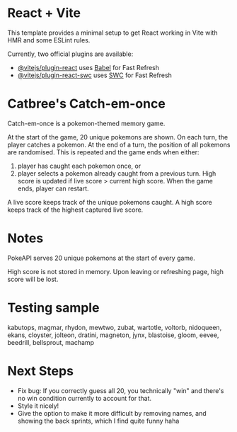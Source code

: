 # React + Vite

This template provides a minimal setup to get React working in Vite with HMR and some ESLint rules.

Currently, two official plugins are available:

- [@vitejs/plugin-react](https://github.com/vitejs/vite-plugin-react/blob/main/packages/plugin-react/README.md) uses [Babel](https://babeljs.io/) for Fast Refresh
- [@vitejs/plugin-react-swc](https://github.com/vitejs/vite-plugin-react-swc) uses [SWC](https://swc.rs/) for Fast Refresh

# Catbree's Catch-em-once

Catch-em-once is a pokemon-themed memory game. 

At the start of the game, 20 unique pokemons are shown. 
On each turn, the player catches a pokemon.
At the end of a turn, the position of all pokemons are randomised.
This is repeated and the game ends when either:
1. player has caught each pokemon once, or 
2. player selects a pokemon already caught from a previous turn.
High score is updated if live score > current high score.
When the game ends, player can restart.


A live score keeps track of the unique pokemons caught.
A high score keeps track of the highest captured live score.


# Notes

PokeAPI serves 20 unique pokemons at the start of every game.

High score is not stored in memory. Upon leaving or refreshing page, high score will be lost.


# Testing sample
kabutops, magmar, rhydon, mewtwo, zubat, wartotle, voltorb, nidoqueen, ekans, cloyster, jolteon, dratini, magneton, jynx, blastoise, gloom, eevee, beedrill, bellsprout, machamp

# Next Steps
- Fix bug: If you correctly guess all 20, you technically "win" and there's no win condition currently to account for that.
- Style it nicely!
- Give the option to make it more difficult by removing names, and showing the back sprints, which I find quite funny haha